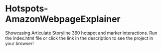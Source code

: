 # Hotspots-AmazonWebpageExplainer
 Showcasing Articulate Storyline 360 hotspot and marker interactions.
Run the index.html file or click the link in the description to see the project in your browser!
